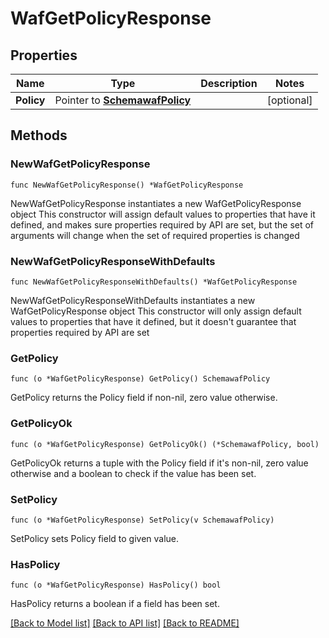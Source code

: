 # WafGetPolicyResponse

## Properties

Name | Type | Description | Notes
------------ | ------------- | ------------- | -------------
**Policy** | Pointer to [**SchemawafPolicy**](schemawafPolicy.md) |  | [optional] 

## Methods

### NewWafGetPolicyResponse

`func NewWafGetPolicyResponse() *WafGetPolicyResponse`

NewWafGetPolicyResponse instantiates a new WafGetPolicyResponse object
This constructor will assign default values to properties that have it defined,
and makes sure properties required by API are set, but the set of arguments
will change when the set of required properties is changed

### NewWafGetPolicyResponseWithDefaults

`func NewWafGetPolicyResponseWithDefaults() *WafGetPolicyResponse`

NewWafGetPolicyResponseWithDefaults instantiates a new WafGetPolicyResponse object
This constructor will only assign default values to properties that have it defined,
but it doesn't guarantee that properties required by API are set

### GetPolicy

`func (o *WafGetPolicyResponse) GetPolicy() SchemawafPolicy`

GetPolicy returns the Policy field if non-nil, zero value otherwise.

### GetPolicyOk

`func (o *WafGetPolicyResponse) GetPolicyOk() (*SchemawafPolicy, bool)`

GetPolicyOk returns a tuple with the Policy field if it's non-nil, zero value otherwise
and a boolean to check if the value has been set.

### SetPolicy

`func (o *WafGetPolicyResponse) SetPolicy(v SchemawafPolicy)`

SetPolicy sets Policy field to given value.

### HasPolicy

`func (o *WafGetPolicyResponse) HasPolicy() bool`

HasPolicy returns a boolean if a field has been set.


[[Back to Model list]](../README.md#documentation-for-models) [[Back to API list]](../README.md#documentation-for-api-endpoints) [[Back to README]](../README.md)


